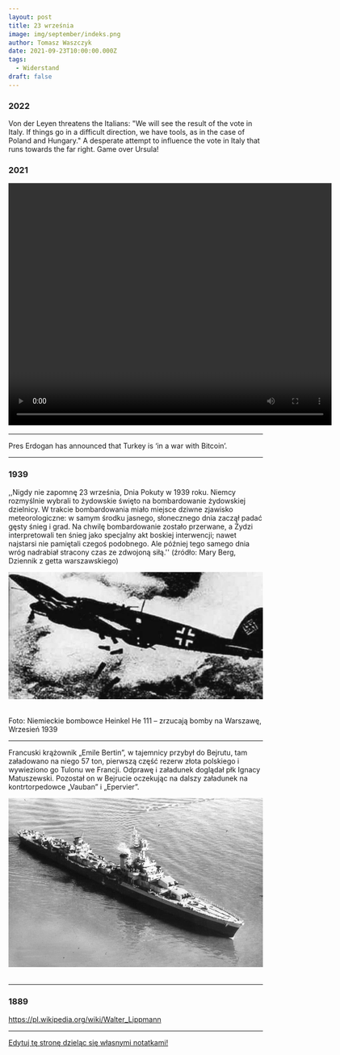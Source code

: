 ```yaml
---
layout: post
title: 23 września
image: img/september/indeks.png
author: Tomasz Waszczyk
date: 2021-09-23T10:00:00.000Z
tags:
  - Widerstand
draft: false
---
```


### 2022

Von der Leyen threatens the Italians: "We will see the result of the vote in Italy. If things go in a difficult direction, we have tools, as in the case of Poland and Hungary." A desperate attempt to influence the vote in Italy that runs towards the far right. Game over Ursula!

### 2021

<video width="640" height="480" controls>
<source src="./movies/september/deutschland2021.mp4" type="video/mp4">
Your browser does not support the video tag.
</video>

---

Pres Erdogan has announced that Turkey is ‘in a war with Bitcoin’.

---

### 1939

,,Nigdy nie zapomnę 23 września, Dnia Pokuty w 1939 roku. Niemcy rozmyślnie wybrali to żydowskie święto na bombardowanie żydowskiej dzielnicy. W trakcie bombardowania miało miejsce dziwne zjawisko meteorologiczne: w samym środku jasnego, słonecznego dnia zaczął padać gęsty śnieg i grad. Na chwilę bombardowanie zostało przerwane, a Żydzi interpretowali ten śnieg jako specjalny akt boskiej interwencji; nawet najstarsi nie pamiętali czegoś podobnego. Ale później tego samego dnia wróg nadrabiał stracony czas ze zdwojoną siłą.''
(źródło: Mary Berg, Dziennik z getta warszawskiego)

<img src="./img/april/heinkel.jpg"><br><br>

Foto:
Niemieckie bombowce Heinkel He 111 – zrzucają bomby na Warszawę, Wrzesień 1939

---

Francuski krążownik „Emile Bertin”,  w tajemnicy przybył do Bejrutu, tam załadowano na niego 57 ton, pierwszą część rezerw złota polskiego i wywieziono go Tulonu we Francji. Odprawę i załadunek doglądał płk Ignacy Matuszewski. Pozostał on w Bejrucie oczekując na dalszy załadunek na kontrtorpedowce „Vauban” i „Epervier”.

<img src="./img/september/emilebertin.jpg"><br><br>

---

### 1889

https://pl.wikipedia.org/wiki/Walter_Lippmann

---

<a href="https://github.com/TomaszWaszczyk/historia.waszczyk.com/edit/master/src/content/september-23.md" target="_blank">Edytuj tę stronę dzieląc się własnymi notatkami!</a>

